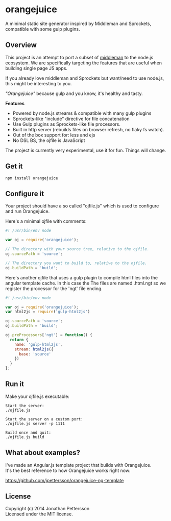 # orangejuice 

A minimal static site generator inspired by Middleman and Sprockets, compatible with some gulp plugins.

## Overview
This project is an attempt to port a subset of [middleman](http://middlemanapp.com) to the node.js ecosystem.
We are specifically targeting the features that are useful when building single page JS apps. <br />

If you already love middleman and Sprockets but want/need to use node.js, this might be interesting to you.

*"Orangejuice"* because gulp and you know, it's healthy and tasty.


**Features**

* Powered by node.js streams & compatible with many gulp plugins
* Sprockets-like "include" directive for file concatenation
* Use Gulp plugins as Sprockets-like file processors.
* Built in http server (rebuilds files on browser refresh, no flaky fs watch).
* Out of the box support for: less and ejs
* No DSL BS, the ojfile is JavaScript

The project is currently very experimental, use it for fun. 
Things will change.

## Get it
```
npm install orangejuice
```

## Configure it
Your project should have a so called "ojfile.js" which is used to configure and run Orangejuice.

Here's a minimal ojfile with comments:

```JavaScript
#! /usr/bin/env node

var oj = require('orangejuice');

// The directory with your source tree, relative to the ojfile.
oj.sourcePath = 'source';

// The directory you want to build to, relative to the ojfile.
oj.buildPath = 'build';
```

Here's another ojfile that uses a gulp plugin to compile html files into the angular template cache. In this case the The files are named .html.ngt so we register the processor for the 'ngt' file ending.

```JavaScript
#! /usr/bin/env node

var oj = require('orangejuice');
var html2js = require('gulp-html2js')

oj.sourcePath = 'source';
oj.buildPath = 'build';

oj.preProcessors['ngt'] = function() {
  return {
    name: 'gulp-html2js',
    stream: html2js({
      base: 'source'
    })
  }
};
```

## Run it

Make your ojfile.js executable:
```
Start the server: 
./ojfile.js

Start the server on a custom port:
./ojfile.js server -p 1111

Build once and quit:
./ojfile.js build
```

## What about examples?

I've made an Angular.js template project that builds with Orangejuice.<br />
It's the best reference to how Orangejuice works right now:

https://github.com/jpettersson/orangejuice-ng-template

## License
Copyright (c) 2014 Jonathan Pettersson  
Licensed under the MIT license.

